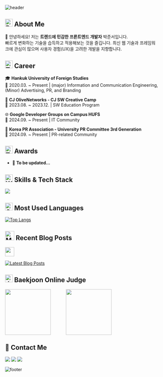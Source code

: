 ![header](https://capsule-render.vercel.app/api?type=rect&color=262627&height=200&section=header&text=Juncci's%20GitHub&fontSize=45&fontColor=ffffff&fontAlignY=50)

## <img src="https://raw.githubusercontent.com/Tarikul-Islam-Anik/Animated-Fluent-Emojis/master/Emojis/Travel%20and%20places/Rocket.png" alt="Rocket" width="25" height="25" /> About Me

👋 안녕하세요! 저는 **트렌드에 민감한 프론트엔드 개발자** 박준서입니다.<br>
빠르게 변화하는 기술을 습득하고 적용해보는 것을 즐깁니다. 최신 웹 기술과 프레임워크에 관심이 많으며 사용자 경험(UX)을 고려한 개발을 지향합니다.

## <img src="https://raw.githubusercontent.com/Tarikul-Islam-Anik/Animated-Fluent-Emojis/master/Emojis/People/Technologist.png" alt="Technologist" width="25" height="25" /> Career

🎓 **Hankuk University of Foreign Studies**  
📌 2020.03. ~ Present | (major) Information and Communication Engineering, (Minor) Advertising, PR, and Branding  

🚀 **CJ OliveNetworks - CJ SW Creative Camp**  
📌 2023.08. ~ 2023.12. | SW Education Program

🌐 **Google Developer Groups on Campus HUFS**  
📌 2024.09. ~ Present | IT Community

📢 **Korea PR Association - University PR Committee 3rd Generation**  
📌 2024.09. ~ Present | PR-related Community

## <img src="https://raw.githubusercontent.com/Tarikul-Islam-Anik/Animated-Fluent-Emojis/master/Emojis/Activities/Trophy.png" alt="Trophy" width="25" height="25" /> Awards

- 📌 **To be updated...**  

## <img src="https://raw.githubusercontent.com/Tarikul-Islam-Anik/Animated-Fluent-Emojis/master/Emojis/Objects/Wrench.png" alt="Wrench" width="25" height="25" /> Skills & Tech Stack

<p align="left">
  <img src="https://skillicons.dev/icons?i=js,ts,react,nextjs,vue,nodejs&theme=dark" />
</p>

## <img src="https://raw.githubusercontent.com/Tarikul-Islam-Anik/Animated-Fluent-Emojis/master/Emojis/Objects/Bar%20Chart.png" alt="Chart" width="25" height="25" /> Most Used Languages

[![Top Langs](https://github-readme-stats.vercel.app/api/top-langs/?username=Debuging-JunSeoPark&layout=compact&theme=radical)](https://github.com/anuraghazra/github-readme-stats)

## <img src="https://raw.githubusercontent.com/Tarikul-Islam-Anik/Animated-Fluent-Emojis/master/Emojis/Objects/Memo.png" alt="Memo" width="30" height="30" /> Recent Blog Posts

<p align="left">
  <img src="https://github-readme-tistory-card.vercel.app/api/badge?name=Juncci's%20Blog&theme=kakao" height="30" />
</p>

[![Latest Blog Posts](https://github-readme-tistory-card.vercel.app/api/posts?name=juncci)](https://juncci.tistory.com/)

## <img src="https://raw.githubusercontent.com/Tarikul-Islam-Anik/Animated-Fluent-Emojis/master/Emojis/Activities/Joystick.png" alt="Joystick" width="25" height="25" /> Baekjoon Online Judge

<p align="left" style="display: flex; gap: 50px;">
  <img src="http://mazassumnida.wtf/api/v2/generate_badge?boj=pjseo1313" height="150"/>
  <img src="https://mazandi.herokuapp.com/api?handle=pjseo1313&theme=dark" height="150"/>
</p>

## 📩 Contact Me

<a href="mailto:pjseo1313@gmail.com"><img src="https://img.shields.io/badge/Gmail-D14836?style=for-the-badge&logo=Gmail&logoColor=white"/></a>
<a href="https://juncci.tistory.com/"><img src="https://img.shields.io/badge/Tistory-000000?style=for-the-badge&logo=Google%20Blogger&logoColor=white"/></a>
<a href="https://www.linkedin.com/in/junseo-park/"><img src="https://img.shields.io/badge/LinkedIn-0077B5?style=for-the-badge&logo=LinkedIn&logoColor=white"/></a>

![footer](https://capsule-render.vercel.app/api?type=rect&color=262627&height=100&section=footer)
